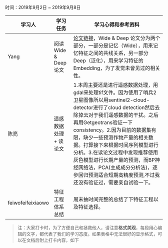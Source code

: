 时间：2019年9月2日 ~ 2019年9月8日

学习人|学习任务|学习心得和参考资料
------ | ------ | ------ 
Yang | 阅读 Wide & Deep 论文 | [论文链接](https://arxiv.org/pdf/1606.07792.pdf)，Wide & Deep 论文分为两个部分，一部分是记忆（Wide），用来记忆特征之间的共线关系，另一部分 Deep（泛化），用来学习特征的 Embedding，为了发觉未曾见过的相关性。
陈亮 | 遥感数据处理 + 读论文 | 1.本周主要还是进行遥感数据处理，用gdal来处理tif文件。因为使用了哨兵2卫星图像所以用sentinel2-cloud-detector进行了cloud detection然后去除掉云对于我们遥感数据的干扰。之后再用Getgeotrans验证一下consistency。2.因为目前的数据集有限，缺少一些预测作物产量的相关数据。打算接下来根据时间序列模型进行分析。3.在读论文过程中发现推荐使用灰色模型进行长期产量的预测，而BP神经网络法，PCA(主成成分分析法)，逐步回归预测适合短期高精度预测,不过我还没有验证过，需要亲自试验一下。
feiwofeifeixiaowo|特征工程体系总结|周末抽时间完整的总结了下特征工程以及特征选择。

> 注：大家打卡时，为了方便自己和拯救他人，请注意**格式美观**，每段用心编辑的文字，都代表了我们的学习态度。如果表格中无法很好的显示格式，可以在文档后附上打卡内容，如下


